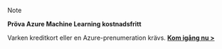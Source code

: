 > [!NOTE]
> 
> **Pröva Azure Machine Learning kostnadsfritt**
> 
> Varken kreditkort eller en Azure-prenumeration krävs. <a href="https://studio.azureml.net/?selectAccess=true&o=2" target="_blank">**Kom igång nu >**</a>
> 
> 



<!--HONumber=Jan17_HO1-->


